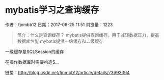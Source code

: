 # mybatis学习之查询缓存
作者：fjnmbb12
日期：2017-06-25 11:51
浏览量：1223
> 简介：什么是查询缓存？
mybatis提供查询缓存，用于减轻数据压力，提高数据库性能
mybatis提供一级缓存和二级缓存


一级缓存是SQLSession的缓存

在操作数据库时需要构造S...

 链接：http://blog.csdn.net/fjnmbb12/article/details/73692364
